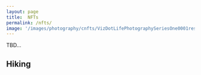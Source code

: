 ```yaml
---
layout: page
title:  NFTs
permalink: /nfts/
image: '/images/photography/cnfts/VizDotLifePhotographySeriesOne0001resized_25.jpg'
---
```

TBD...

## Hiking
